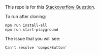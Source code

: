 This repo is for this [Stackoverflow Question](https://stackoverflow.com/questions/64734721/webpack-to-resolve-absolute-and-relative-paths-while-copying-files).

To run after cloning:

```
npm run install-all
npm run start-playground
```

The issue that you will see:

```
Can't resolve 'comps/Button'
```
